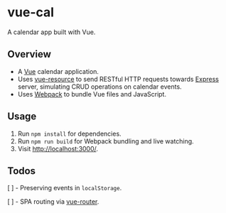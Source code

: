 # vue-cal

A calendar app built with Vue.

## Overview

* A [Vue](http://vuejs.org/) calendar application.
* Uses [vue-resource](https://github.com/vuejs/vue-resource) to send RESTful HTTP requests towards [Express](http://expressjs.com/) server, simulating CRUD operations on calendar events.
* Uses [Webpack](https://webpack.github.io/) to bundle Vue files and JavaScript.

## Usage

1. Run `npm install` for dependencies.
2. Run `npm run build` for Webpack bundling and live watching.
3. Visit [http://localhost:3000/](http://localhost:3000/).

## Todos

[ ] - Preserving events in `localStorage`.

[ ] - SPA routing via [vue-router](https://github.com/vuejs/vue-router).